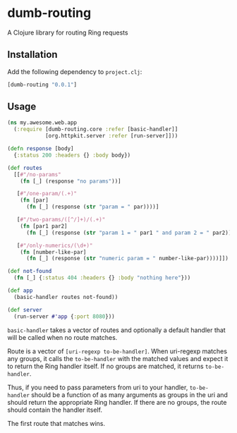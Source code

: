 # dumb-routing

A Clojure library for routing Ring requests

## Installation

Add the following dependency to `project.clj`:

```clojure
[dumb-routing "0.0.1"]
```

## Usage

```clojure
(ns my.awesome.web.app
  (:require [dumb-routing.core :refer [basic-handler]]
            [org.httpkit.server :refer [run-server]]))

(defn response [body]
  {:status 200 :headers {} :body body})

(def routes
  [[#"/no-params"
    (fn [_] (response "no params"))]

   [#"/one-param/(.+)"
    (fn [par]
      (fn [_] (response (str "param = " par))))]

   [#"/two-params/([^/]+)/(.+)"
    (fn [par1 par2]
      (fn [_] (response (str "param 1 = " par1 " and param 2 = " par2))))]

   [#"/only-numerics/(\d+)"
    (fn [number-like-par]
      (fn [_] (response (str "numeric param = " number-like-par))))]])

(def not-found
  (fn [_] {:status 404 :headers {} :body "nothing here"}))

(def app
  (basic-handler routes not-found))

(def server
  (run-server #'app {:port 8080}))
```

`basic-handler` takes a vector of routes and optionally a default handler that
will be called when no route matches.

Route is a vector of `[uri-regexp to-be-handler]`. When uri-regexp matches any
groups, it calls the `to-be-handler` with the matched values and expect
it to return the Ring handler itself. If no groups are matched, it returns
`to-be-handler`.

Thus, if you need to pass parameters from uri to your handler, `to-be-handler`
should be a function of as many arguments as groups in the uri and should
return the appropriate Ring handler. If there are no groups, the route should
contain the handler itself.

The first route that matches wins.

